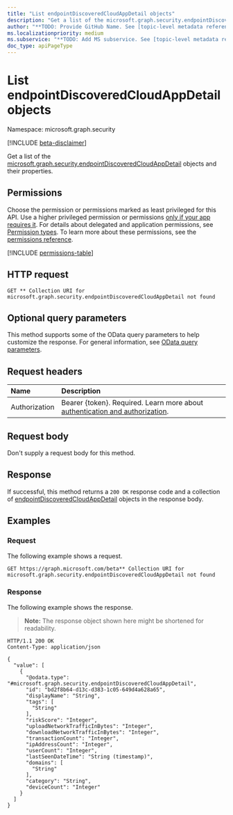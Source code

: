 ```yaml
---
title: "List endpointDiscoveredCloudAppDetail objects"
description: "Get a list of the microsoft.graph.security.endpointDiscoveredCloudAppDetail objects and their properties."
author: "**TODO: Provide GitHub Name. See [topic-level metadata reference](https://aka.ms/msgo?pagePath=Document-APIs/Guidelines/Metadata)**"
ms.localizationpriority: medium
ms.subservice: "**TODO: Add MS subservice. See [topic-level metadata reference](https://aka.ms/msgo?pagePath=Document-APIs/Guidelines/Metadata)**"
doc_type: apiPageType
---
```


# List endpointDiscoveredCloudAppDetail objects

Namespace: microsoft.graph.security

[!INCLUDE [beta-disclaimer](../../includes/beta-disclaimer.md)]

Get a list of the [microsoft.graph.security.endpointDiscoveredCloudAppDetail](../resources/security-endpointdiscoveredcloudappdetail.md) objects and their properties.

## Permissions

Choose the permission or permissions marked as least privileged for this API. Use a higher privileged permission or permissions [only if your app requires it](/graph/permissions-overview#best-practices-for-using-microsoft-graph-permissions). For details about delegated and application permissions, see [Permission types](/graph/permissions-overview#permission-types). To learn more about these permissions, see the [permissions reference](/graph/permissions-reference).

<!-- {
  "blockType": "permissions",
  "name": "security-endpointdiscoveredcloudappdetail-list-permissions"
}
-->
[!INCLUDE [permissions-table](../includes/permissions/security-endpointdiscoveredcloudappdetail-list-permissions.md)]

## HTTP request

<!-- {
  "blockType": "ignored"
}
-->
``` http
GET ** Collection URI for microsoft.graph.security.endpointDiscoveredCloudAppDetail not found
```

## Optional query parameters

This method supports some of the OData query parameters to help customize the response. For general information, see [OData query parameters](/graph/query-parameters).

## Request headers

|Name|Description|
|:---|:---|
|Authorization|Bearer {token}. Required. Learn more about [authentication and authorization](/graph/auth/auth-concepts).|

## Request body

Don't supply a request body for this method.

## Response

If successful, this method returns a `200 OK` response code and a collection of [endpointDiscoveredCloudAppDetail](../resources/security-endpointdiscoveredcloudappdetail.md) objects in the response body.

## Examples

### Request

The following example shows a request.
<!-- {
  "blockType": "request",
  "name": "list_endpointdiscoveredcloudappdetail"
}
-->
``` http
GET https://graph.microsoft.com/beta** Collection URI for microsoft.graph.security.endpointDiscoveredCloudAppDetail not found
```


### Response

The following example shows the response.
>**Note:** The response object shown here might be shortened for readability.
<!-- {
  "blockType": "response",
  "truncated": true,
  "@odata.type": "Collection(microsoft.graph.security.endpointDiscoveredCloudAppDetail)"
}
-->
``` http
HTTP/1.1 200 OK
Content-Type: application/json

{
  "value": [
    {
      "@odata.type": "#microsoft.graph.security.endpointDiscoveredCloudAppDetail",
      "id": "bd2f8b64-d13c-d383-1c05-649d4a628a65",
      "displayName": "String",
      "tags": [
        "String"
      ],
      "riskScore": "Integer",
      "uploadNetworkTrafficInBytes": "Integer",
      "downloadNetworkTrafficInBytes": "Integer",
      "transactionCount": "Integer",
      "ipAddressCount": "Integer",
      "userCount": "Integer",
      "lastSeenDateTime": "String (timestamp)",
      "domains": [
        "String"
      ],
      "category": "String",
      "deviceCount": "Integer"
    }
  ]
}
```


